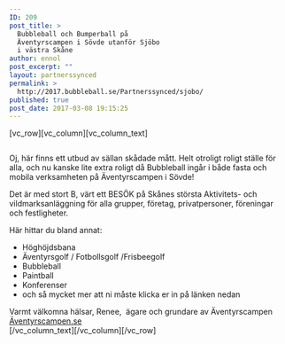 ```yaml
---
ID: 209
post_title: >
  Bubbleball och Bumperball på
  Äventyrscampen i Sövde utanför Sjöbo
  i västra Skåne
author: ennol
post_excerpt: ""
layout: partnerssynced
permalink: >
  http://2017.bubbleball.se/Partnerssynced/sjobo/
published: true
post_date: 2017-03-08 19:15:25
---
```

[vc_row][vc_column][vc_column_text]
<div id="block_container_94716032" class="block_container presentation_image_block">
<div id="block_94716032">
<div class="h24_normal_text">
<div class="h24_image_block_align h24_image_block_align_left h24_image_block_radius_medium "><img id="block_img_94716032" class="presentation_image_block_image" title="" src="http://dst15js82dk7j.cloudfront.net/183390/56026851-EQMAr.jpg" alt="" /></div>
</div>
</div>
</div>
<div id="block_container_94716028" class="block_container standard_text_block text_block">
<div id="block_94716028">
<div id="block_94716028_text_content" class="text_content">

Oj, här finns ett utbud av sällan skådade mått. Helt otroligt roligt ställe för alla, och nu kanske lite extra roligt då Bubbleball ingår i både fasta och mobila verksamheten på Äventyrscampen i Sövde!

Det är med stort B, värt ett BESÖK på Skånes största Aktivitets- och vildmarksanläggning för alla grupper, företag, privatpersoner, föreningar och festligheter.

Här hittar du bland annat:
<ul>
 	<li>Höghöjdsbana</li>
 	<li>Äventyrsgolf / Fotbollsgolf /Frisbeegolf</li>
 	<li>Bubbleball</li>
 	<li>Paintball</li>
 	<li>Konferenser</li>
 	<li>och så mycket mer att ni måste klicka er in på länken nedan</li>
</ul>
Varmt välkomna hälsar,
Renee,  ägare och grundare av Äventyrscampen
<a href="http://www.aventyrscampen.se/" target="_blank" rel="noopener">Äventyrscampen.se</a>

</div>
</div>
</div>
[/vc_column_text][/vc_column][/vc_row]